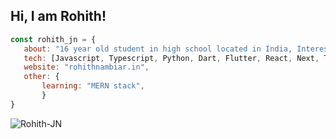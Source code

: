 ## Hi, I am Rohith!

```javascript
const rohith_jn = {
   about: "16 year old student in high school located in India, Interested in web-development",
   tech: [Javascript, Typescript, Python, Dart, Flutter, React, Next, Tailwind],
   website: "rohithnambiar.in",
   other: {
       learning: "MERN stack",
       }
}
```
<p><img align="left" src="https://github-readme-stats.vercel.app/api/top-langs?username=Rohith-JN&langs_count=3&show_icons=true&locale=en" alt="Rohith-JN" /></p>


